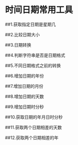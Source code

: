 # 时间日期常用工具

##1.获取指定日期是星期几

##2.比较日期大小

##3.日期转换

##4.判断字符串是否是日期格式

##5.不同日期格式之前的转换

##6.增加日期的年份

##7.增加日期的月份

##8.增加日期的天数

##9.增加日期时分秒

##10.获取日期的年月日时分秒

##11.获取两个日期相差的天数

##12.获取两个日期相差的年